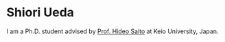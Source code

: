 # Shiori Ueda
I am a Ph.D. student advised by [Prof. Hideo Saito](http://www.hvrl.ics.keio.ac.jp/) at Keio University, Japan.
